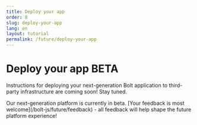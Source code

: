 ```yaml
---
title: Deploy your app
order: 8
slug: deploy-your-app
lang: en
layout: tutorial
permalink: /future/deploy-your-app
---
```


# Deploy your app <span class="label-beta">BETA</span>

<div class="section-content">
Instructions for deploying your next-generation Bolt application to third-party infrastructure are coming soon! Stay tuned.
</div>

<p class="alert alert_info"><ts-icon class="ts_icon_info_circle"></ts-icon>Our next-generation platform is currently in beta. [Your feedback is most welcome](/bolt-js/future/feedback) - all feedback will help shape the future platform experience!</p>
